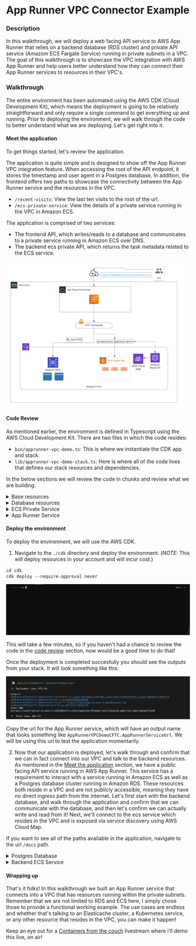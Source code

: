 # App Runner VPC Connector Example

### Description

In this walkthrough, we will deploy a web facing API service to AWS App Runner that relies on a backend database (RDS cluster) and private API service (Amazom ECS Fargate Service) running in private subnets in a VPC.
The goal of this walkthrough is to showcase the VPC integration with AWS App Runner and help users better understand how they can connect their App Runner services to resources in their VPC's.

### Walkthrough

The entire environment has been automated using the AWS CDK (Cloud Development Kit), which means the deployment is going to be relatively straightforward and only require a single command to get everything up and running.
Prior to deploying the environment, we will walk through the code to better understand what we are deploying.
Let's get right into it.

#### <a name="meetapp"></a> Meet the application

To get things started, let's review the application.

The application is quite simple and is designed to show off the App Runner VPC integration feature.
When accessing the root of the API endpoint, it stores the timestamp and user agent in a Postgres database.
In addition, the frontend offers two paths to showcase the connectivity between the App Runner service and the resources in the VPC.

- `/recent-visits`: View the last ten visits to the root of the url.
- `/ecs-private-service`: View the details of a private service running in the VPC in Amazon ECS.

The application is comprised of two services:

- The frontend API, which writes/reads to a database and communicates to a private service running in Amazon ECS over DNS.
- The backend ecs private API, which returns the task metadata related to the ECS service.

![arch diagram](./App%20Runner%20VPC%20Connector%20Example.png)

#### <a name="codereview"></a> Code Review

As mentioned earlier, the environment is defined in Typescript using the AWS Cloud Development Kit.
There are two files in which the code resides:

- `bin/apprunner-vpc-demo.ts`: This is where we instantiate the CDK app and stack.
- `lib/apprunner-vpc-demo-stack.ts`: Here is where all of the code lives that defines our stack resources and dependencies.

In the below sections we will review the code in chunks and review what we are building.

<details><summary> Base resources </summary>

We need a VPC and an ECS Cluster to run our private ECS service.
In the below code, with one line we are creating a VPC that will build private and public subnets across three availability zones.
As we progress through the walkthrough, we will see a common theme: take advantage of high level constructs that build resources based on good practices when possible.
This saves us the time and effort which can be shifted elsewhere.
Of course, every environment has it's quirks that require some form of customization, and this one is no different.
We'll see this later on in the walkthrough.

The ECS cluster construct has a few more inputs to customize based on our needs.
We want the cluster to reside in the VPC created above and want to create a namespace for service discovery (for services to communicate with this service via a friendly DNS name).
Lastly, we enable the ecs excute command at the cluster level just in case we need to troubleshoot our tasks via ECS exec.
All of that is being created in less than 10 lines of code.

```typescript
const demoVpc = new ec2.Vpc(this, "AppRunnerDemoVPC");

const demoECSCluster = new ecs.Cluster(this, "AppRunnerDemoCluster", {
  vpc: demoVpc,
  defaultCloudMapNamespace: {
    name: "apprunner.demo",
    vpc: demoVpc,
  },
  executeCommandConfiguration: {
    logging: ecs.ExecuteCommandLogging.DEFAULT,
  },
});
```

</details>

<details><summary> Database resources </summary>

To create our database cluster in RDS, we're going to use the `ServerlessCluster` construct.
Once again this construct is going to many resources on our behalf, with only a few lines defining our requirements.
Things get interesting here, and let me explain the magic after the creation of the database cluster.
I am a big fan of automating everything that is within reason and makes sense for the scenario.
In this case, I need a database and table created on the RDS cluster.
To do this in an automated way I need to ensure that the cluster is up, I have credentials to access to host, and then run the proper sql commands.

This is where the `AwsCustomResource` construct comes to save the day!
This construct is perfect for one off scenarios where you need issue an AWS API call that doesn't have direct CloudFormation support.
In this case, we want to run the `RDSDataService` `executeStatement` command, which executes a sql statement in the database host.
I don't have to hardcode the database user credentials as the command will programatically access the required values to access the database host via a secret json object stored in Secrets Manager (the secret was created as a part of the ServerlessCluster construct).

```typescript
const dbCluster = new rds.ServerlessCluster(this, "AppRunnerDemoDatabase", {
  engine: rds.DatabaseClusterEngine.auroraPostgres({
    version: rds.AuroraPostgresEngineVersion.VER_10_14,
  }),
  vpc: demoVpc,
  enableDataApi: true,
  removalPolicy: RemovalPolicy.DESTROY,
  scaling: {
    autoPause: Duration.seconds(0),
  },
});

const createDatabase = new cr.AwsCustomResource(this, "RDSCreateDatabase", {
  policy: cr.AwsCustomResourcePolicy.fromSdkCalls({
    resources: cr.AwsCustomResourcePolicy.ANY_RESOURCE,
  }),
  logRetention: RetentionDays.ONE_WEEK,
  onCreate: {
    service: "RDSDataService",
    action: "executeStatement",
    physicalResourceId: cr.PhysicalResourceId.of(dbCluster.clusterIdentifier),
    parameters: {
      resourceArn: dbCluster.clusterArn,
      secretArn: dbCluster.secret?.secretArn,
      sql: "CREATE DATABASE apprunnerdemo OWNER postgres;",
    },
  },
});

const createTable = new cr.AwsCustomResource(this, "RDSCreateTable", {
  policy: cr.AwsCustomResourcePolicy.fromSdkCalls({
    resources: cr.AwsCustomResourcePolicy.ANY_RESOURCE,
  }),
  logRetention: RetentionDays.ONE_WEEK,
  onCreate: {
    service: "RDSDataService",
    action: "executeStatement",
    physicalResourceId: cr.PhysicalResourceId.of(dbCluster.clusterIdentifier),
    parameters: {
      resourceArn: dbCluster.clusterArn,
      secretArn: dbCluster.secret?.secretArn,
      sql: "CREATE TABLE access (last_update TIMESTAMP, user_agent VARCHAR (250));",
      database: "apprunnerdemo",
    },
  },
});

createDatabase.node.addDependency(dbCluster);
createTable.node.addDependency(createDatabase);
dbCluster.secret?.grantRead(createDatabase);
dbCluster.secret?.grantRead(createTable);

dbCluster.connections.allowFrom(
  dbCluster,
  ec2.Port.tcp(5432),
  "Allow traffic on 5432 for any resource with this sec grp attached"
);

const dbSecrets = dbCluster.secret ?? new secretsmgr.Secret(this, "RDSSecret");
```

</details>

<details><summary> ECS Private Service </summary>

Launching a container to Amazon ECS is straightforward (once you familiarize yourself with the terminology) and can be broken down into three steps:

1. Define the task definition for the configuration around how your containers will run.
   Choosing where to run your container (Fargate, EC2, ECS Anywhere), logging configurations, volumes, IAM roles to attach, etc.
2. Within the task definition, define the containers that will run when the task is launched.
   Here is where I configure container specific requirements, which in this instance is only to define the port that my container exposes and which container image to use. You can see in the code below that we are using the `ContainerImage` construct and taking advantage of the `fromAsset` method which will locate the Dockerfile and the CDK will build the image on our behalf and create/push to an ECR repo. There are additional flags that we can pass here, for more information check out the [documentation](https://docs.aws.amazon.com/cdk/api/v2/docs/aws-cdk-lib.aws_ecs.ContainerDefinition.html).
3. Determine how you want to launch your container: As a long running service, ad hoc, or as a part of some other orchestration like AWS Step Functions. In this case, we want ECS to ensure that the container is always running to serve traffic so we are creating an ECS Service to ensure the desired state is always met.

The above flow is how we are defining and running our private ECS service, which is going to run in the private subnets of the VPC.
Additionally, notice that when we create the service we define the name of the service under `cloudMapOptions`.
This will automatically register our service into the service discovery namespace as `privateservice.apprunner.demo`.
Because App Runner is connected to the VPC, we can take advantage of the private DNS namespace to resolve the hostname for the private ECS service.

```typescript
const privateTaskDef = new ecs.FargateTaskDefinition(
  this,
  "PrivateFargateTaskDef",
  {}
);

privateTaskDef.addContainer("PrivateDemoService", {
  image: ecs.ContainerImage.fromAsset("../private_service"),
  portMappings: [
    {
      containerPort: 8080,
    },
  ],
});

const privateDemoService = new ecs.FargateService(this, "PrivateDemoService", {
  cluster: demoECSCluster,
  taskDefinition: privateTaskDef,
  cloudMapOptions: {
    name: "privateservice",
  },
  enableECSManagedTags: true,
  enableExecuteCommand: true,
  capacityProviderStrategies: [{ capacityProvider: "FARGATE_SPOT", weight: 1 }],
});

privateDemoService.connections.allowFromAnyIpv4(ec2.Port.tcp(8080));
```

</details>

<details><summary> App Runner Service</summary>

At the time of the creation of this walkthrough, the App Runner constructs avaialable are L1, which means they map directly to Cloudformation.
There are a few things to discuss here, so I want to start by talking about how the App Runner service connects to the VPC.
When connecting your service to an existing VPC, you need to create a VPC Connector in App Runner.
The connector is what allows your App Runner service to egress into your VPC.
For the connection to be established, a couple of parameters are required.
First, you need to define the subnet id's that you want to egress into.
Next, you will attach security groups to control network access into the VPC.
You can attach multiple security groups and multiple subnets to a VPC connector, depending on the use case.
Lastly, you can map multiple services to a single VPC connector, but only one VPC connector to a service.
To dive into the deep details of how we implement this feature, check out this [blog](https://aws.amazon.com/blogs/containers/deep-dive-on-aws-app-runner-vpc-networking/)

Next, we need to talk about the permission model and what permissions the app runner service needs vs what permissions the service needs while running.
This is a bit confusing, so let's break it down:

- The App Runner service role: As it says in the name, this is the role for the App Runner service itself (not your application) to make AWS API calls on our behalf.
  In this case, we are building an image based service which requires App Runner to pull down container images from Amazon ECR.
- The App Runner instance role: This is the role for OUR code, meaning that the AWS API calls being made from my application require the IAM policies attached to make the calls to AWS resources.
  In our code example, we interact with AWS Secrets Manager, which we've added into the IAM policy attached to this role.

Finally we have our App Runner service. This is where we define the configuration of our service which includes how to build our service (source code or from a container image), which VPC connector to use (if any), auto scaling, service and instance roles, and so on.

We have some environment variables set in the configuration, and you may notice that we pass the secret ARN from the secret we created for the database and stored in in Secrets Manager. As mentioned above, we need this ARN to know which secret we will reference when making the call in our code. In addition, we pass in the url of the private service running in Amazon ECS so the code knows how to communicate to the ECS service. It's generally a good practice to move dynamic values that change based on environment as environment variables.

```typescript
// Create an App Runner Service with a VPC Connector
const appRunnerVpcConnector = new aws_apprunner.CfnVpcConnector(
  this,
  "AppRunnerVPCCon",
  {
    subnets: demoVpc.selectSubnets({
      subnetType: SubnetType.PRIVATE_WITH_NAT,
    }).subnetIds,
    securityGroups: [dbCluster.connections.securityGroups[0].securityGroupId],
    vpcConnectorName: "CdkVPCConnectorDemo",
  }
);

const appRunnerServiceRole = new iam.Role(this, "AppRunnerServiceRole", {
  assumedBy: new iam.ServicePrincipal("build.apprunner.amazonaws.com"),
});

appRunnerServiceRole.addManagedPolicy(
  iam.ManagedPolicy.fromAwsManagedPolicyName(
    "service-role/AWSAppRunnerServicePolicyForECRAccess"
  )
);

const appRunnerInstanceRole = new iam.Role(this, "AppRunnerInstanceRole", {
  assumedBy: new iam.ServicePrincipal("tasks.apprunner.amazonaws.com"),
  inlinePolicies: {
    secretsManager: new iam.PolicyDocument({
      statements: [
        new iam.PolicyStatement({
          actions: ["secretsmanager:GetSecretValue"],
          resources: [dbSecrets.secretArn],
        }),
      ],
    }),
  },
});

// Build a container image and push to ECR
const appRunnerContainerImage = new ecrAssets.DockerImageAsset(
  this,
  "ECRImage",
  {
    directory: "../demo_app",
  }
);

const appRunnerService = new aws_apprunner.CfnService(
  this,
  "AppRunnerVpcCXService",
  {
    sourceConfiguration: {
      autoDeploymentsEnabled: true,
      imageRepository: {
        imageRepositoryType: "ECR",
        imageIdentifier: appRunnerContainerImage.imageUri,
        imageConfiguration: {
          runtimeEnvironmentVariables: [
            {
              name: "APPRUNNERSERVICE",
              value: "True",
            },
            {
              name: "DBSECRETSNAME",
              value: dbSecrets.secretArn,
            },
            {
              name: "ECSPRIVATESERVICE",
              value: `http://${privateDemoService.cloudMapService?.serviceName}.${demoECSCluster.defaultCloudMapNamespace?.namespaceName}:8080`,
            },
          ],
        },
      },
      authenticationConfiguration: {
        accessRoleArn: appRunnerServiceRole.roleArn,
      },
    },
    networkConfiguration: {
      egressConfiguration: {
        egressType: "VPC",
        vpcConnectorArn: appRunnerVpcConnector.attrVpcConnectorArn,
      },
    },
    serviceName: Stack.of(this).stackName,
    instanceConfiguration: {
      instanceRoleArn: appRunnerInstanceRole.roleArn,
    },
  }
);
```

</details>

#### Deploy the environment

To deploy the environment, we will use the AWS CDK.

1. Navigate to the `./cdk` directory and deploy the environment. (_NOTE:_ This will deploy resources in your account and will incur cost.)

```
cd cdk
cdk deploy --require-approval never
```

![cdkdeploygif](./cdkdeployarvpc.gif)

This will take a few minutes, so if you haven't had a chance to review the code in the [code review](#codereview) section, now would be a good time to do that!

Once the deployment is completed succesfully you should see the outputs from your stack. It will look something like this:

![cdkoutputs](./cdkdeployoutputs.png)

Copy the url for the App Runner service, which will have an output name that looks something like `AppRunnerVPCDemoCFTC.AppRunnerServiceUrl`.
We will be using this url to test the application momentarily.

2. Now that our application is deployed, let's walk through and confirm that we can in fact connect into our VPC and talk to the backend resources.
   As mentioned in the [Meet the application](#meetapp) section, we have a public facing API service running in AWS App Runner.
   This service has a requirement to interact with a service running in Amazon ECS as well as a Postgres database cluster running in Amazon RDS.
   These resources both reside in a VPC and are not publicly accessible, meaning they have no direct ingress path from the internet.
   Let's first start with the backend database, and walk through the application and confirm that we can communicate with the database, and then let's confirm we can actually write and read from it!
   Next, we'll connect to the ecs service which resides in the VPC and is exposed via service discovery using AWS Cloud Map.

If you want to see all of the paths available in the application, navigate to the url `/docs` path.

   <details><summary> Postgres Database </summary>

First, let's confirm that we can establish network connectivity to the backend database on the required port.
To test this we will navigate to the `/test-connection` path, which will simply confirm via Netcat that we can establish a connection to the backend datanbase.
Here is a snippet of the code from the application to better understand:

```python
TARGET = os.getenv("TARGET", "0.0.0.0")
PORT = os.getenv("TARGETPORT", 8080)

...

@app.get("/test-connection")
def test_connection():
    result = sh.nc("-vz", "-w2", TARGET, PORT, _err_to_out=True).strip("\n")
    return JSONResponse(
        status_code=status.HTTP_200_OK, content={"Response": str(result)}
    )
```

Navigate to the url + `/test-connection` path now, what you should see is this:

![testconnection](./testconnection.png)

This is the response from the netcat command confirming that we can establish a TCP connection on port 5432 to the database cluster running in our vpc!
Now let's actually write to the database.

Navigate to the root of the url.
The response should show this: `{"Response":"Registered request"}`.
This means that the API was able to connect to the backend database and write to the table.
Bellow are snippets from the code to better understand what is happening.
We establish a connection to the Postgres db, execute our insert statement, and commit the transaction.

```python
def pg_client():
    return psycopg.connect(
        f"dbname={os.getenv('DB_NAME', 'apprunnerdemo')} password={os.getenv('DB_PASS')} user={os.getenv('DB_USER')} host={os.getenv('DB_HOST')}"
    )

def update_table(user_agent):
    conn = pg_client()
    try:
        conn.execute(
            f"INSERT INTO {TABLE_NAME}(last_update, user_agent) VALUES('{datetime.now().isoformat()}', '{user_agent}');"
        )
        conn.commit()
    except Exception as e:
        logger.error(e)
    finally:
        conn.close()

...

@app.get("/")
def root(request: Request):
    user_agent = request.headers.get("user-agent")
    update_table(user_agent)
    return JSONResponse(
        status_code=status.HTTP_200_OK, content={"Response": "Registered request"}
    )
```

To confirm that we actually wrote to the database, we need to navigate to the `/recent-visits` path.
This path is going to present the ten latest visitors to hit the root of the API, which is stored in our database in the VPC.
You should see the value to the Response key as an array of the visits which has the timestamp and user agent.
That's it! Our App Runner service has successfully connected to the backend database in our VPC!!!

![recentvisits](./recentvisits.png)

   </details>

<details><summary> Backend ECS Service </summary>
Our ECS Service is long running, and listens on port 8080. 
The job of the backend service is to capture it's metadata and return the details to the caller.
Because containers are ephemeral in nature, we have to expect that they will come and go as our application scales in and out, deployments occur, and/or the scheduler finds an unhealthy task and replaces it.
To help deal with this, we communicate with the backend service using service discovery which will register our tasks behind a DNS record, which our frontend application will use to communicate with the backend service.

Navigate to the App Runner URL and go to the `/ecs-private-service` path.
The response will look something like this:

```
{"Response":"b'{\"TaskArn\":\"arn:aws:ecs:us-west-2:333258026273:task/AppRunnerVPCDemo-test-AppRunnerDemoClusterC761BD81-Qo8XjPs4wZgL/f7265048cbbd449ab8d93c6b2a79e4ed\",\"Cluster\":\"arn:aws:ecs:us-west-2:333258026273:cluster/AppRunnerVPCDemo-test-AppRunnerDemoClusterC761BD81-Qo8XjPs4wZgL\",\"LaunchType\":\"FARGATE\",\"ServiceName\":\"PrivateDemoService\",\"IpAddress\":\"10.0.183.135\"}'"}
```

So how was this able to happen? It starts with our VPC, which has DNS resolution enabled (by default in the VPC construct via the AWS CDK).
This will ensure that DNS can resolve when calling private hosted zones within the VPC.
Because of this, our App Runner service is able to resolve the hostname for our ECS service via AWS Cloud Map.
Our ECS service is calling the task metadata endpoint, which provides information about the task.
For more information on the task metadata endpoint, see [here](https://docs.aws.amazon.com/AmazonECS/latest/developerguide/task-metadata-endpoint.html).
Below is the code for the ECS service to better understand how we are pulling and condensing the data for the response.

```python
def return_metadata():
    resp = requests.get(os.getenv("ECS_CONTAINER_METADATA_URI_V4") + "/task").json()
    return {
        "TaskArn": resp.get("TaskARN"),
        "Cluster": resp.get("Cluster"),
        "LaunchType": resp.get("LaunchType"),
        "ServiceName": resp.get("Containers")[0]["Name"],
        "IpAddress": resp.get("Containers")[0]["Networks"][0]["IPv4Addresses"][0],
    }

@app.get("/")
def root():
    task_metadata = return_metadata()
    return JSONResponse(status_code=status.HTTP_200_OK, content=task_metadata)
```

So that's it. If you want to prove that this is not a static response, hit the endpoint, kill the ECS task, and when the new one comes up hit the path again.
You should see different data returned.

</details>

#### Wrapping up

That's it folks!
In this walkthrough we built an App Runner service that connects into a VPC that has resources running within the private subnets.
Remember that we are not limited to RDS and ECS here, I simply chose those to provide a functional working example.
The use cases are endless and whether that's talking to an Elasticache cluster, a Kubernetes service, or any other resource that resides in the VPC, you can make it happen!

Keep an eye out for a [Containers from the couch](https://containersfromthecouch.com) livestream where i'll demo this live, on air!
